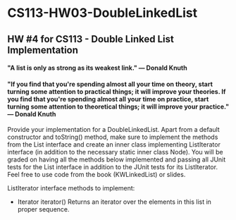 # CS113-HW03-DoubleLinkedList
## HW #4 for CS113 - Double Linked List Implementation

#### "A list is only as strong as its weakest link." — Donald Knuth
#### "If you find that you're spending almost all your time on theory, start turning some attention to practical things; it will improve your theories. If you find that you're spending almost all your time on practice, start turning some attention to theoretical things; it will improve your practice." — Donald Knuth

Provide your implementation for a DoubleLinkedList<E>. Apart from a default constructor and toString() method, make sure to implement the methods from the List interface and create an inner class implementing ListIterator interface (in addition to the necessary static inner class Node<E>). You will be graded on having all the methods below implemented and passing all JUnit tests for the List interface in addition to the JUnit tests for its ListIterator. Feel free to use code from the book (KWLinkedList) or slides.
  
  ListIterator interface methods to implement:
  
- Iterator<E>	iterator()
Returns an iterator over the elements in this list in proper sequence.
